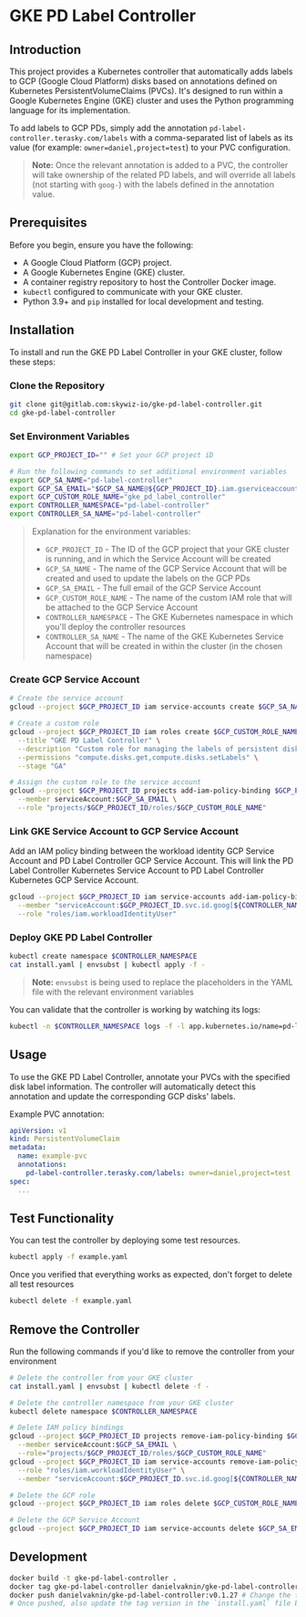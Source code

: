 # GKE PD Label Controller

## Introduction

This project provides a Kubernetes controller that automatically adds labels to GCP (Google Cloud Platform) disks based on annotations defined on Kubernetes PersistentVolumeClaims (PVCs). It's designed to run within a Google Kubernetes Engine (GKE) cluster and uses the Python programming language for its implementation.

To add labels to GCP PDs, simply add the annotation `pd-label-controller.terasky.com/labels` with a comma-separated list of labels as its value (for example: `owner=daniel,project=test`) to your PVC configuration.

> **Note:** Once the relevant annotation is added to a PVC, the controller will take ownership of the related PD labels, and will override all labels (not starting with `goog-`) with the labels defined in the annotation value.

## Prerequisites

Before you begin, ensure you have the following:

- A Google Cloud Platform (GCP) project.
- A Google Kubernetes Engine (GKE) cluster.
- A container registry repository to host the Controller Docker image.
- `kubectl` configured to communicate with your GKE cluster.
- Python 3.9+ and `pip` installed for local development and testing.

## Installation

To install and run the GKE PD Label Controller in your GKE cluster, follow these steps:

### Clone the Repository

```bash
git clone git@gitlab.com:skywiz-io/gke-pd-label-controller.git
cd gke-pd-label-controller
```

### Set Environment Variables

```bash
export GCP_PROJECT_ID="" # Set your GCP project iD

# Run the following commands to set additional environment variables
export GCP_SA_NAME="pd-label-controller"                                      # You can modify this according to your needs
export GCP_SA_EMAIL="$GCP_SA_NAME@${GCP_PROJECT_ID}.iam.gserviceaccount.com"  # DON'T change this
export GCP_CUSTOM_ROLE_NAME="gke_pd_label_controller"                         # You can modify this according to your needs
export CONTROLLER_NAMESPACE="pd-label-controller"                             # You can modify this according to your needs
export CONTROLLER_SA_NAME="pd-label-controller"                               # You can modify this according to your needs
```

> Explanation for the environment variables:
> - `GCP_PROJECT_ID` - The ID of the GCP project that your GKE cluster is running, and in which the Service Account will be created
> - `GCP_SA_NAME` - The name of the GCP Service Account that will be created and used to update the labels on the GCP PDs
> - `GCP_SA_EMAIL` - The full email of the GCP Service Account
> - `GCP_CUSTOM_ROLE_NAME` - The name of the custom IAM role that will be attached to the GCP Service Account
> - `CONTROLLER_NAMESPACE` - The GKE Kubernetes namespace in which you'll deploy the controller resources
> - `CONTROLLER_SA_NAME` - The name of the GKE Kubernetes Service Account that will be created in within the cluster (in the chosen namespace)

### Create GCP Service Account

```bash
# Create tbe service account
gcloud --project $GCP_PROJECT_ID iam service-accounts create $GCP_SA_NAME --display-name $GCP_SA_NAME

# Create a custom role
gcloud --project $GCP_PROJECT_ID iam roles create $GCP_CUSTOM_ROLE_NAME \
  --title "GKE PD Label Controller" \
  --description "Custom role for managing the labels of persistent disks by the GKE PD Label Controller" \
  --permissions "compute.disks.get,compute.disks.setLabels" \
  --stage "GA"

# Assign the custom role to the service account
gcloud --project $GCP_PROJECT_ID projects add-iam-policy-binding $GCP_PROJECT_ID \
  --member serviceAccount:$GCP_SA_EMAIL \
  --role "projects/$GCP_PROJECT_ID/roles/$GCP_CUSTOM_ROLE_NAME"
```

### Link GKE Service Account to GCP Service Account

Add an IAM policy binding between the workload identity GCP Service Account and PD Label Controller GCP Service Account. This will link the PD Label Controller Kubernetes Service Account to PD Label Controller Kubernetes GCP Service Account.

```bash
gcloud --project $GCP_PROJECT_ID iam service-accounts add-iam-policy-binding $GCP_SA_EMAIL \
  --member "serviceAccount:$GCP_PROJECT_ID.svc.id.goog[${CONTROLLER_NAMESPACE}/${CONTROLLER_SA_NAME}]" \
  --role "roles/iam.workloadIdentityUser"
```

### Deploy GKE PD Label Controller

```bash
kubectl create namespace $CONTROLLER_NAMESPACE
cat install.yaml | envsubst | kubectl apply -f -
```

> **Note:** `envsubst` is being used to replace the placeholders in the YAML file with the relevant environment variables

You can validate that the controller is working by watching its logs:

```bash
kubectl -n $CONTROLLER_NAMESPACE logs -f -l app.kubernetes.io/name=pd-label-controller
```

## Usage

To use the GKE PD Label Controller, annotate your PVCs with the specified disk label information. The controller will automatically detect this annotation and update the corresponding GCP disks' labels.

Example PVC annotation:

```yaml
apiVersion: v1
kind: PersistentVolumeClaim
metadata:
  name: example-pvc
  annotations:
    pd-label-controller.terasky.com/labels: owner=daniel,project=test
spec:
  ...
```

## Test Functionality

You can test the controller by deploying some test resources.

```bash
kubectl apply -f example.yaml
```

Once you verified that everything works as expected, don't forget to delete all test resources

```bash
kubectl delete -f example.yaml
```

## Remove the Controller

Run the following commands if you'd like to remove the controller from your environment

```bash
# Delete the controller from your GKE cluster
cat install.yaml | envsubst | kubectl delete -f -

# Delete the controller namespace from your GKE cluster
kubectl delete namespace $CONTROLLER_NAMESPACE

# Delete IAM policy bindings
gcloud --project $GCP_PROJECT_ID projects remove-iam-policy-binding $GCP_PROJECT_ID \
  --member serviceAccount:$GCP_SA_EMAIL \
  --role="projects/$GCP_PROJECT_ID/roles/$GCP_CUSTOM_ROLE_NAME"
gcloud --project $GCP_PROJECT_ID iam service-accounts remove-iam-policy-binding $GCP_SA_EMAIL \
  --role "roles/iam.workloadIdentityUser" \
  --member "serviceAccount:$GCP_PROJECT_ID.svc.id.goog[${CONTROLLER_NAMESPACE}/${CONTROLLER_SA_NAME}]"

# Delete the GCP role
gcloud --project $GCP_PROJECT_ID iam roles delete $GCP_CUSTOM_ROLE_NAME

# Delete the GCP Service Account
gcloud --project $GCP_PROJECT_ID iam service-accounts delete $GCP_SA_EMAIL
```

## Development

```bash
docker build -t gke-pd-label-controller .
docker tag gke-pd-label-controller danielvaknin/gke-pd-label-controller:v0.1.27 # Change the tag version
docker push danielvaknin/gke-pd-label-controller:v0.1.27 # Change the tag version
# Once pushed, also update the tag version in the `install.yaml` file before redeploying
```